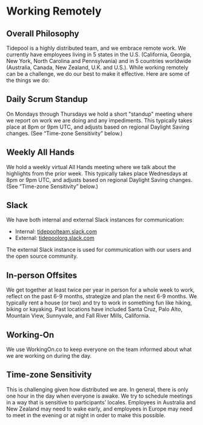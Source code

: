 # Working Remotely

## Overall Philosophy

Tidepool is a highly distributed team, and we embrace remote work. We currently have employees living in 5 states in the U.S. (California, Georgia, New York, North Carolina and Pennsylvania) and in 5 countries worldwide (Australia, Canada, New Zealand, U.K. and U.S.). While working remotely can be a challenge, we do our best to make it effective. Here are some of the things we do:

## Daily Scrum Standup

On Mondays through Thursdays we hold a short "standup" meeting where we report on work we are doing and any impediments. This typically takes place at 8pm or 9pm UTC, and adjusts based on regional Daylight Saving changes. (See “Time-zone Sensitivity” below.)

## Weekly All Hands

We hold a weekly virtual All Hands meeting where we talk about the highlights from the prior week. This typically takes place Wednesdays at 8pm or 9pm UTC, and adjusts based on regional Daylight Saving changes. (See “Time-zone Sensitivity” below.)

## Slack

We have both internal and external Slack instances for communication:
* Internal: [tidepoolteam.slack.com](https://tidepoolteam.slack.com)
* External: [tidepoolorg.slack.com](https://tidepoolorg.slack.com)

The external Slack instance is used for communication with our users and the open source community.

## In-person Offsites

We get together at least twice per year in person for a whole week to work, reflect on the past 6-9 months, strategize and plan the next 6-9 months. We typically rent a house (or two) and try to work in something fun like hiking, biking or kayaking. Past locations have included Santa Cruz, Palo Alto, Mountain View, Sunnyvale, and Fall River Mills, California.

## Working-On

We use WorkingOn.co to keep everyone on the team informed about what we are working on during the day.

## Time-zone Sensitivity

This is challenging given how distributed we are. In general, there is only one hour in the day when everyone is awake. We try to schedule meetings in a way that is sensitive to participants’ locales. Employees in Australia and New Zealand may need to wake early, and employees in Europe may need to meet in the evening or at night in order to make this possible.